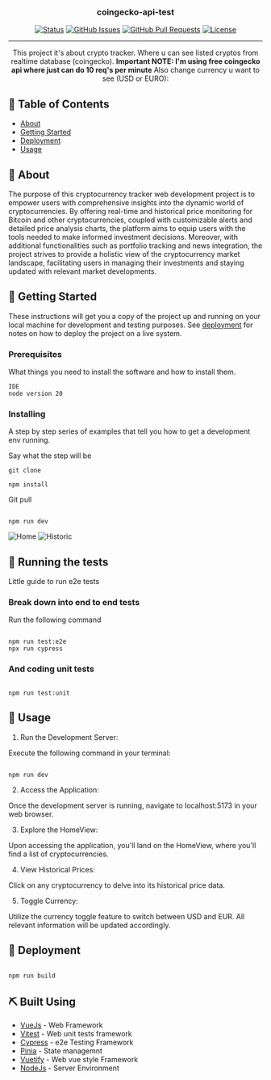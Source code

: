 <h3 align="center">coingecko-api-test</h3>

<div align="center">

[![Status](https://img.shields.io/badge/status-active-success.svg)]()
[![GitHub Issues](https://img.shields.io/github/issues/kylelobo/The-Documentation-Compendium.svg)](https://github.com/kylelobo/The-Documentation-Compendium/issues)
[![GitHub Pull Requests](https://img.shields.io/github/issues-pr/kylelobo/The-Documentation-Compendium.svg)](https://github.com/kylelobo/The-Documentation-Compendium/pulls)
[![License](https://img.shields.io/badge/license-MIT-blue.svg)](/LICENSE)

</div>

---

<p align="center"> This project it's about crypto tracker. Where u can see listed cryptos from realtime database (coingecko).
<strong>Important NOTE: I'm using free coingecko api where just can do 10 req's per minute</strong>
Also change currency u want to see (USD or EURO):
<br>

</p>

## 📝 Table of Contents

- [About](#about)
- [Getting Started](#getting_started)
- [Deployment](#deployment)
- [Usage](#usage)

## 🧐 About <a name = "about"></a>

The purpose of this cryptocurrency tracker web development project is to empower users with comprehensive insights into the dynamic world of cryptocurrencies. By offering real-time and historical price monitoring for Bitcoin and other cryptocurrencies, coupled with customizable alerts and detailed price analysis charts, the platform aims to equip users with the tools needed to make informed investment decisions. Moreover, with additional functionalities such as portfolio tracking and news integration, the project strives to provide a holistic view of the cryptocurrency market landscape, facilitating users in managing their investments and staying updated with relevant market developments.

## 🏁 Getting Started <a name = "getting_started"></a>

These instructions will get you a copy of the project up and running on your local machine for development and testing purposes. See [deployment](#deployment) for notes on how to deploy the project on a live system.

### Prerequisites

What things you need to install the software and how to install them.

```
IDE
node version 20
```

### Installing

A step by step series of examples that tell you how to get a development env running.

Say what the step will be

```
git clone
```

```
npm install
```

Git pull

```

npm run dev

```

<img width="auto" height="auto" src="https://i.imgur.com/4Us7pDL.png" alt="Home">
<img width="auto" height="auto" src="https://i.imgur.com/H5BlyLH.png" alt="Historic">

## 🔧 Running the tests <a name = "tests"></a>

Little guide to run e2e tests

### Break down into end to end tests

Run the following command

```

npm run test:e2e
npx run cypress

```

### And coding unit tests

```

npm run test:unit

```

## 🎈 Usage <a name="usage"></a>

1. Run the Development Server:

Execute the following command in your terminal:

```

npm run dev

```

2. Access the Application:

Once the development server is running, navigate to localhost:5173 in your web browser.

3. Explore the HomeView:

Upon accessing the application, you'll land on the HomeView, where you'll find a list of cryptocurrencies.

4. View Historical Prices:

Click on any cryptocurrency to delve into its historical price data.

5. Toggle Currency:

Utilize the currency toggle feature to switch between USD and EUR. All relevant information will be updated accordingly.

## 🚀 Deployment <a name = "deployment"></a>

```

npm run build

```
 
## ⛏️ Built Using <a name = "built_using"></a>

- [VueJs](https://vuejs.org/) - Web Framework
- [Vitest](https://vitest.dev/) - Web unit tests framework
- [Cypress](https://www.cypress.io/) - e2e Testing Framework
- [Pinia](https://pinia.vuejs.org/introduction.html) - State managemnt
- [Vuetify](https://vuetifyjs.com/en/) - Web vue style Framework
- [NodeJs](https://nodejs.org/en/) - Server Environment

```

```
